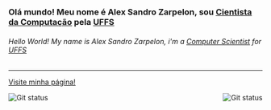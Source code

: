 <h3>Olá mundo! Meu nome é Alex Sandro Zarpelon, sou <a href="https://github.com/ccuffs">Cientista da Computação</a> pela <a href="https://www.uffs.edu.br">UFFS</a></h3>
<h6>Hello World! My name is Alex Sandro Zarpelon, i'm a <a href="https://github.com/ccuffs">Computer Scientist</a> for <a href="https://www.uffs.edu.br">UFFS</a></h6>

<hr>
<a href="https://alexzarp.github.io">Visite minha página!</a>
<br>

<img src="https://github-readme-stats.vercel.app/api?username=alexzarp&show_icons=true&hide_border=true&theme=dark" 
    alt = "Git status" 
    title="Meu status do github"
    style = "float: right; margin-left: 0px;" />
<img src="https://github-readme-stats.vercel.app/api/top-langs/?username=alexzarp&layout=compact&hide_border=true&theme=dark"
    alt = "Git status" 
    title ="As linguagens que eu mais uso"
    style = "float: left; margin-right: 0px;" />
